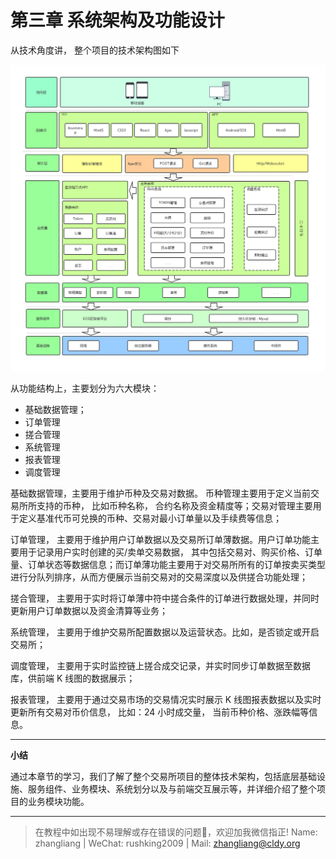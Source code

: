 # 第三章 系统架构及功能设计

从技术角度讲， 整个项目的技术架构图如下

![](img/91c86064d49e1642e6ddddd0e72aa1cd.jpg)

从功能结构上，主要划分为六大模块：

*   基础数据管理；
*   订单管理
*   搓合管理
*   系统管理
*   报表管理
*   调度管理

基础数据管理，主要用于维护币种及交易对数据。 币种管理主要用于定义当前交易所所支持的币种， 比如币种名称， 合约名称及资金精度等；交易对管理主要用于定义基准代币可兑换的币种、交易对最小订单量以及手续费等信息；

订单管理， 主要用于维护用户订单数据以及交易所订单薄数据。用户订单功能主要用于记录用户实时创建的买/卖单交易数据， 其中包括交易对、购买价格、订单量、订单状态等数据信息；而订单薄功能主要用于对交易所所有的订单按卖买类型进行分队列排序，从而方便展示当前交易对的交易深度以及供搓合功能处理；

搓合管理， 主要用于实时将订单薄中符中搓合条件的订单进行数据处理，并同时更新用户订单数据以及资金清算等业务；

系统管理， 主要用于维护交易所配置数据以及运营状态。比如，是否锁定或开启交易所；

调度管理， 主要用于实时监控链上搓合成交记录，并实时同步订单数据至数据库，供前端 K 线图的数据展示；

报表管理， 主要用于通过交易市场的交易情况实时展示 K 线图报表数据以及实时更新所有交易对币价信息， 比如：24 小时成交量， 当前币种价格、涨跌幅等信息。

* * *

**小结**

通过本章节的学习，我们了解了整个交易所项目的整体技术架构，包括底层基础设施、服务组件、业务模块、系统划分以及与前端交互展示等，并详细介绍了整个项目的业务模块功能。

* * *

> 在教程中如出现不易理解或存在错误的问题🐛，欢迎加我微信指正! Name: zhangliang | WeChat: rushking2009 | Mail: zhangliang@cldy.org